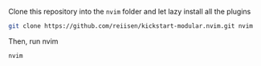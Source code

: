 Clone this repository into the `nvim` folder and let lazy install all the plugins
```sh
git clone https://github.com/reiisen/kickstart-modular.nvim.git nvim
```
Then, run nvim
```sh
nvim
```
